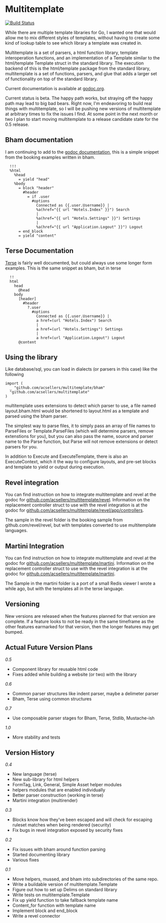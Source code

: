 Multitemplate
=============

[![Build Status](https://travis-ci.org/acsellers/multitemplate.svg?branch=master)](https://travis-ci.org/acsellers/multitemplate)

While there are multiple template libraries for Go, I wanted one that would allow
me to mix different styles of templates, without having to create some kind of
lookup table to see which library a template was created in.

Multitemplate is a set of parsers, a html function library, template
interoperation functions, and an implementation of a Template similar to the
html/template Template struct in the standard library. The execution backend
of this is the html/template package from the standard library, multitemplate
is a set of functions, parsers, and glue that adds a larger set of functionality 
on top of the standard library.

Current documentation is available at [godoc.org](http://godoc.org/github.com/acsellers/multitemplate).

Current status is beta. The happy path works, but straying off the happy
path may lead to big bad bears. Right now, I'm endeavoring to build real
things with multitemplate, so I will be pushing new versions of 
multitemplate at arbitrary times to fix the issues I find. At some point
in the next month or two I plan to start moving multitemplate to a 
release candidate state for the 0.5 release.

Bham documentation
------------------

I am continuing to add to the [godoc documentation](http://godoc.org/github.com/acsellers/multitemplate/bham),
this is a simple snippet from the booking examples written in bham.

```
  !!!
  %html
    %head
      = yield "head"
    %body
      = block "header"
        #header
          = if .user
            #options
              Connected as {{.user.Username}} |
              %a(href="{{ url "Hotels.Index" }}") Search
              |
              %a(href="{{ url "Hotels.Settings" }}") Settings
              |
              %a(href="{{ url "Application.Logout" }}") Logout
      = end_block
      = yield "content"
```

Terse Documentation
-------------------

[Terse](http://godoc.org/github.com/acsellers/multitemplate/terse) is fairly well documented, but could always use some longer form examples.
This is the same snippet as bham, but in terse

```
  !!
  html
    head
      @head
    body
      [header]
        #header
          ?.user
            #options
              Connected as {{.user.Username}} |
              a href=(url "Hotels.Index") Search
              |
              a href=(url "Hotels.Settings") Settings
              |
              a href=(url "Application.Logout") Logout
      @content
```

Using the library
-----------------

Like database/sql, you can load in dialects (or parsers in this case) like the following

```
import (
  _ "github.com/acsellers/multitemplate/bham"
  "github.com/acsellers/multitemplate"
)
```

multitemplate uses extensions to detect which parser to use, a file named layout.bham.html
would be shortened to layout.html as a template and parsed using the bham parser.

The simplest way to parse files, it to simply pass an array of file names to ParseFiles or 
Template.ParseFiles (which will determine parsers, remove extenstions for you), but you can 
also pass the name, source and parser name to the Parse function, but Parse will not remove
extensions or detect parsers for you.

In addition to Execute and ExecuteTemplate, there is also an ExecuteContext, which it the
way to configure layouts, and pre-set blocks and template to yield or output during execution.



Revel integration
-----------------

You can find instruction on how to integrate multitemplate and revel at the godoc for
[github.com/acsellers/multitemplate/revel](http://godoc.org/github.com/acsellers/multitemplate/revel).
Information on the replacement controller struct to use with the revel integration is at the godoc for
[github.com/acsellers/multitemplate/revel/app/controllers](http://godoc.org/github.com/acsellers/multitemplate/revel/app/controllers).

The sample in the revel folder is the booking sample from
github.com/revel/revel, but with templates converted to use multitemplate languages.


Martini Integration
-------------------

You can find instruction on how to integrate multitemplate and revel at the godoc for
[github.com/acsellers/multitemplate/martini](http://godoc.org/github.com/acsellers/multitemplate/martini).
Information on the replacement controller struct to use with the revel integration is at the godoc for
[github.com/acsellers/multitemplate/martini](http://godoc.org/github.com/acsellers/multitemplate/martini).

The Sample in the martini folder is a port of a small Redis viewer I wrote a while ago,
but with the templates all in the terse language.


Versioning
----------

New versions are released when the features planned for that version 
are complete. If a feature looks to not be ready in the same 
timeframe as the other features earmarked for that version, then the
longer features may get bumped.


Actual Future Version Plans
--------------------

_0.5_

* Component library for reusable html code
* Fixes added while building a website (or two) with the library

_0.6_

* Common parser structures like indent parser, maybe a delimeter parser
* Bham, Terse using common structures

_0.7_

* Use composable parser stages for Bham, Terse, Stdlib, Mustache-ish

_1.0_

* More stability and tests

Version History
---------------

_0.4_

* New language (terse)
* New sub-library for html helpers
* FormTag, Link, General, Simple Asset helper modules
* helpers modules that are enabled individually
* Better parser construction (working in terse)
* Martini integration (multirender)

_0.3_

* Blocks know how they've been escaped and will check for escaping ruleset matches when being rendered (security)
* Fix bugs in revel integration exposed by security fixes

_0.2_

* Fix issues with bham around function parsing
* Started documenting library
* Various fixes

_0.1_

* Move helpers, mussed, and bham into subdirectories of the same repo.
* Write a buildable version of multitemplate.Template
* Figure out how to set up Delims on standard library
* Write tests on multitemplate.Template
* Fix up yield function to take fallback template name
* Content_for function with template name
* Implement block and end_block
* Write a revel connector
